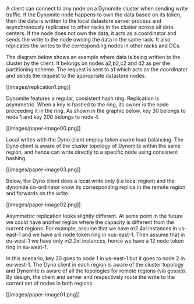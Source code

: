 A client can connect to any node on a Dynomite cluster when sending write traffic.  If the Dynomite node happens to own the data based on its token, then the data is written to the local datastore server process and asynchronously replicated to other racks in the cluster across all data centers.  If the node does not own the data, it acts as a coordinator and sends the write to the node owning the data in the same rack. It also replicates the writes to the corresponding nodes in other racks and DCs.

The diagram below shows an example where data is being written to the cluster by the client. It belongs on nodes a2,b2,c2 and d2 as per the partitioning scheme. The request is sent to a1 which acts as the coordinator and sends the request to the appropriate datastore nodes.

[[images/replication1.png]]

Dynomite features a regular, consistent hash ring. Replication is asymmetric. When a key is hashed to the ring, its owner is the node proceeding it in the ring. As shown in the graphic below, key 30 belongs to node 1 and key 200 belongs to node 4.    
   
[[images/paper-image00.png]]  
   
Local writes with the Dyno client employ *token aware* load balancing. The Dyno client is aware of the cluster topology of Dynomite within the same region, and hence can write directly to a specific node using consistent hashing.  
   
[[images/paper-image03.png]]  
   
Below, the Dyno client does a local write only (i.e local region) and the dynomite co-ordinator know its corresponding replica in the remote region and forwards on the write.

[[images/paper-image02.png]]  
  
Asymmetric replication looks slightly different. At some point in the future we could have another region where the capacity is different from the current regions. For example, assume that we have m2.4xl instances in us-east-1 and we have a 6 node token ring in vus-east-1. Then assume that in eu-west-1 we have only m2.2xl instances, hence we have a 12 node token ring in eu-west-1. 

In this scenario, key 30 goes to node  1 in us-east-1 but it goes to node 2 in eu-west-1. The Dyno client in each region is aware of the cluster topology and Dynomite is aware of all the topologies for remote regions (via gossip). By design, the client and server and respectively route the write to the correct set of nodes in both regions.  
   
[[images/paper-image01.png]]